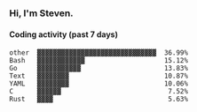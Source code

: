 ### Hi, I'm Steven.

#### Coding activity (past 7 days)
```
other  ▓▓▓▓▓▓▓▓▓▓▓▓▓▓▓▓▓▓▓▓▓▓▓▓▓▓▓▓▓▓  36.99%
Bash   ▓▓▓▓▓▓▓▓▓▓▓▓                    15.12%
Go     ▓▓▓▓▓▓▓▓▓▓▓                     13.83%
Text   ▓▓▓▓▓▓▓▓                        10.87%
YAML   ▓▓▓▓▓▓▓▓                        10.06%
C      ▓▓▓▓▓▓                           7.52%
Rust   ▓▓▓▓                             5.63%
```
